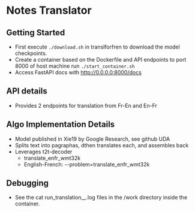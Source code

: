 # Notes Translator

## Getting Started


* First execute `./download.sh` in translforfren to download the model checkpoints.
* Create a container based on the Dockerfile and API endpoints to port 8000 of host machine run `./start_container.sh`
* Access FastAPI docs with http://0.0.0.0:8000/docs

## API details
* Provides 2 endpoints for translation from Fr-En and En-Fr 

## Algo Implementation Details

* Model published in Xie19 by Google Research, see github UDA
* Splits text into pagraphas, dthen translates each, and assembles back
* Leverages t2t-decoder 
    * translate_enfr_wmt32k
    * English-French: --problem=translate_enfr_wmt32k


## Debugging

* See the cat run_translation_*_*.log files in the /work directory inside the container.

